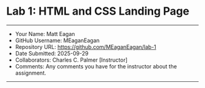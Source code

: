 # Lab 1: HTML and CSS Landing Page

---

- Your Name: Matt Eagan
- GitHub Username: MEaganEagan
- Repository URL: https://github.com/MEaganEagan/lab-1
- Date Submitted: 2025-09-29
- Collaborators: Charles C. Palmer [Instructor]
- Comments: Any comments you have for the instructor about the assignment.

---

